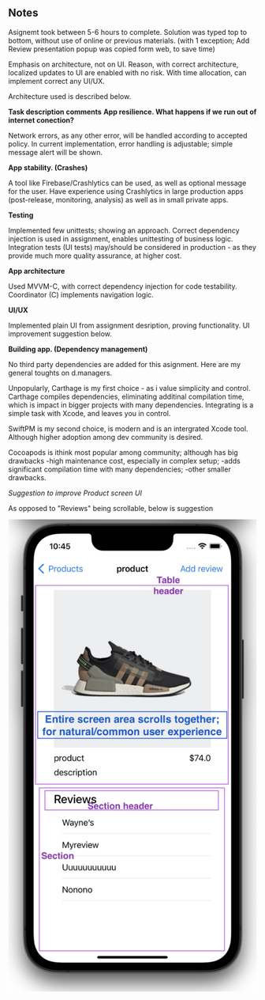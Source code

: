 ## Notes

Asignemt took between 5-6 hours to complete.
Solution was typed top to bottom, without use of online or previous materials.
(with 1 exception; Add Review presentation popup was copied form web, to save time)

Emphasis on architecture, not on UI. Reason, with correct architecture, localized updates to UI are enabled with no risk. With time allocation, can implement correct any UI/UX.

Architecture used is described below.

**Task description comments**
**App resilience. What happens if we run out of internet conection?**

Network errors, as any other error, will be handled according to accepted policy.
In current implementation, error handling is adjustable; simple message alert will be shown.

**App stability. (Crashes)**

A tool like Firebase/Crashlytics can be used, as well as optional message for the user.
Have experience using Crashlytics in large production apps (post-release, monitoring, analysis) as well as in small private apps.

**Testing**

Implemented few unittests; showing an approach.
Correct dependency injection is used in assignment, enables unittesting of business logic.
Integration tests (UI tests) may/should be considered in production - as they provide much more quality assurance, at higher cost.

**App architecture**

Used MVVM-C, with correct dependency injection for code testability.
Coordinator (C) implements navigation logic.

**UI/UX**

Implemented plain UI from assignment desription, proving functionality. UI improvement suggestion below.

**Building app. (Dependency management)**

No third party dependencies are added for this asignment. Here are my general toughts on d.managers.

Unpopularly, Carthage is my first choice - as i value simplicity and control.
Carthage compiles dependencies, eliminating additinal compilation time, which is impact in bigger projects with many dependencies. Integrating is a simple task with Xcode, and leaves you in control.

SwiftPM is my second choice, is modern and is an intergrated Xcode tool. Although higher adoption among dev community is desired.

Cocoapods is ithink most popular among community; although has big drawbacks -high maintenance cost, especially in complex setup; -adds significant compilation time with many dependencies; -other smaller drawbacks.


*Suggestion to improve Product screen UI*

As opposed to "Reviews" being scrollable, below is suggestion

![](notes-image.jpg)
